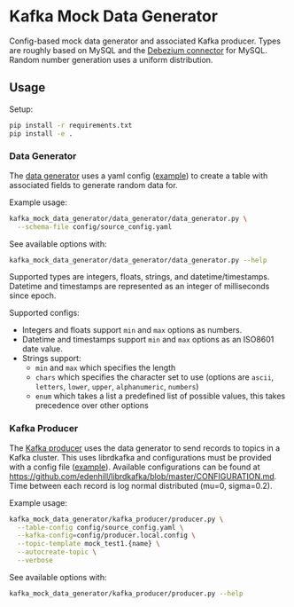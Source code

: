 # Kafka Mock Data Generator

Config-based mock data generator and associated Kafka producer.
Types are roughly based on MySQL and the 
[Debezium connector](https://debezium.io/documentation/reference/stable/connectors/mysql.html#mysql-data-types) for MySQL.
Random number generation uses a uniform distribution.

## Usage

Setup:
```sh
pip install -r requirements.txt
pip install -e .
```

### Data Generator

The [data generator](kafka_mock_data_generator/data_generator/data_generator.py) uses a yaml config ([example](./config/source_config.yaml)) to create a table
with associated fields to generate random data for.

Example usage:
```sh
kafka_mock_data_generator/data_generator/data_generator.py \
  --schema-file config/source_config.yaml
```

See available options with:
```sh
kafka_mock_data_generator/data_generator/data_generator.py --help
```

Supported types are integers, floats, strings, and datetime/timestamps.  
Datetime and timestamps are represented as an integer of milliseconds since epoch.

Supported configs: 
- Integers and floats support `min` and `max` options as numbers.
- Datetime and timestamps support `min` and `max` options as an ISO8601 date value.
- Strings support:
  - `min` and `max` which specifies the length
  - `chars` which specifies the character set to use 
    (options are `ascii`, `letters`, `lower`, `upper`, `alphanumeric`, `numbers`)
  - `enum` which takes a list a predefined list of possible values, this takes
    precedence over other options

### Kafka Producer

The [Kafka producer](kafka_mock_data_generator/kafka_producer/producer.py) uses the data generator to send records to topics in a Kafka cluster.
This uses librdkafka and configurations must be provided with a config file ([example](./config/producer.local.config)).
Available configurations can be found at https://github.com/edenhill/librdkafka/blob/master/CONFIGURATION.md.
Time between each record is log normal distributed (mu=0, sigma=0.2).

Example usage:
```sh
kafka_mock_data_generator/kafka_producer/producer.py \
  --table-config config/source_config.yaml \
  --kafka-config=config/producer.local.config \
  --topic-template mock_test1.{name} \
  --autocreate-topic \
  --verbose
```

See available options with:
```sh
kafka_mock_data_generator/kafka_producer/producer.py --help
```
